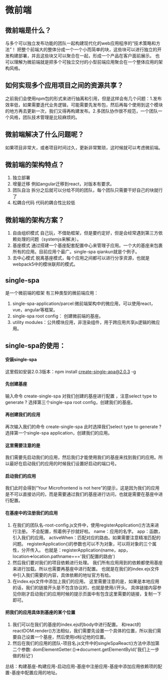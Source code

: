 # 微前端
## 微前端是什么？
与多个可以独立发布功能的团队一起构建现代化的web应用程序的“技术策略和方法”！
把整个前端大的整体分成一个一个小而简单的块，这些块可以进行独立的开发构建部署，并且这些块又可以聚合在一起，形成一个产品在客户面前展示。
也可以理解为微前端就是把多个可独立交付的小型前端应用聚合在一个整体应用的架构风格。
## 如何实现多个应用项目之间的资源共享？
之前我们会使用npm包的形式来进行抽离和引用，但是这样会有几个问题：1.发布效率低，如果需要迭代业务逻辑，可能需要先发布包，然后再每个使用到这个模块的地方再去更新一次，我们又得再构建发布。2.多团队协作很不规范，一个团队一个风格，团队技术管理是比较麻烦的。
## 微前端解决了什么问题呢？
如果项目非常大，或者项目时间过久，更新非常繁琐，这时候就可以考虑微前端。
## 微前端的架构特点？
1. 独立部署 
2. 增量迁移 例如angular迁移到react，对版本有要求。
3. 团队自治 拆分之后就可以分给不同的团队，每个团队只需要干好自己的块就行了
4. 松耦合代码 代码的耦合性比较低
## 微前端的架构方案？
1. 自由组织模式 自己玩，不借助框架，但是要约定好，但是会经常遇到第三方依赖处理的问题（systemjs来解决）。
2. 基座模式 通过搭建一个基座配套配置中心来管理子应用。一个大的基座来包裹所有的应用。目前应用个最广。single-spa  qiankun就是个例子。
3. 去中心模式  脱离基座模式，每个应用之间都可以进行分享资源，也就是webpack5中的模块联邦的模式。
## single-spa
是一个微前端的框架
有三种类型的微前端应用：
1. single-spa-application/parcel:微前端架构中的微应用，可以使用react，vue，angular等框架。
2. single-spa root config： 创建微前端的基座。
3. utility modules：公共模块应用，非渲染组件，用于跨应用共享js逻辑的微应用。
## single-spa的使用：
#### 安装single-spa
这里假如安装2.0.3版本：npm install create-single-apa@2.0.3 -g
#### 先创建基座
输入命令 create-single-spa
对我们创建的基座进行配置 ，注意select type to generate ? 选择第三个single-spa root config，创建我们的基座。
#### 再创建我们的应用
再次输入我们的命令 create-single-spa
此时选择我们select type to generate ?选择第一个single-spa application，创建我们的应用。
#### 这里需要注意的是
我们需要先启动我们的应用，然后我们才能使用我们的基座来找到我们的应用。所以最好在启动我们的应用的时候我们设置好启动的端口号。
#### 启动我们的应用
我们此时会得到“Your Microfrontend is not here”的提示，这是因为我们的应用是不可以直接访问的，而是需要通过我们的基座进行访问，也就是需要在基座中进行配置。
#### 在基座中的注册我们的应用
1. 在我们的团队名-root-config.js文件中，使用registerApplication()方法来进行注册。
不会配置，照着例子抄就好啦。
name：应用的名字。
app：函数，引入我们的应用。
activeWhen：匹配对应的路由。如果需要注意精准匹配的问题。
registerApplication()的参数也可以不为对象，可以将对象的三个属性，分开传入。
也就是：registerApplication(name，app，location=>location.pathname==='我们配置的路由')
2. 然后我们要对我们的项目依赖进行处理。
我们所有应用用到的依赖都使用基座来进行加载。所以也需要再基座中进行配置。
也就是在我们的index.ejs文件中引入我们需要的内容，具体依赖的地址官方有给。
3. 在index.ejs文件中添加上我们的应用。
这里需要注意的是，如果是本地应用的话，我们的链接开头是不包含协议的，也就是使用//开头。
具体链接内容参见你刚才启动我们的应用时候的提示页面中有包含这里需要的链接，复制一下即可。
#### 把我们的应用具体到基座的某个位置
1. 我们可以在我们的基座的index.ejs的body中进行配置。
和react的reactDOM.render()方法相似，我们需要先设置一个具体的位置，所以我们需要自己设置一个基座，然后使用id标记他的位置。
2. 然后在我们的应用的团队-项目名.js文件中的singleSpaReact()方法中添加第二个参数:
domElementGetter:()=>document.getElementById('我们上一步做的标记')


总结：构建基座-构建应用-启动应用-基座中注册应用-基座中添加应用依赖项的配置-基座中配置应用的地址。